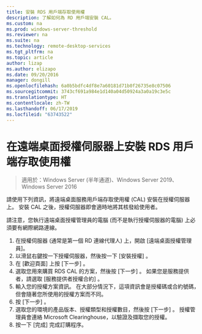 ```yaml
---
title: 安裝 RDS 用戶端存取使用權
description: 了解如何為 RD 用戶端安裝 CAL。
ms.custom: na
ms.prod: windows-server-threshold
ms.reviewer: na
ms.suite: na
ms.technology: remote-desktop-services
ms.tgt_pltfrm: na
ms.topic: article
author: lizap
ms.author: elizapo
ms.date: 09/20/2016
manager: dongill
ms.openlocfilehash: 6a0b5bdfc4df8e7a60181d71b0f26735e8c07506
ms.sourcegitcommit: 3743cf691a984e1d140a04d50924a3a0a19c3e5c
ms.translationtype: HT
ms.contentlocale: zh-TW
ms.lasthandoff: 06/17/2019
ms.locfileid: "63743522"
---
```

# <a name="install-rds-client-access-licenses-on-the-remote-desktop-license-server"></a>在遠端桌面授權伺服器上安裝 RDS 用戶端存取使用權

>適用於：Windows Server (半年通道)、Windows Server 2019、Windows Server 2016

請使用下列資訊，將遠端桌面服務用戶端存取使用權 (CAL) 安裝在授權伺服器上。 安裝 CAL 之後，授權伺服器即會適時地將其核發給使用者。

請注意，您執行遠端桌面授權管理員的電腦 (而不是執行授權伺服器的電腦) 上必須要有網際網路連線。

1. 在授權伺服器 (通常是第一個 RD 連線代理人) 上，開啟 [遠端桌面授權管理員]。
2. 以滑鼠右鍵按一下授權伺服器，然後按一下 [安裝授權]  。
3. 在 [歡迎頁面] 上按 [下一步]  。
4. 選取您用來購買 RDS CAL 的方案，然後按 [下一步]  。 如果您是服務提供者，請選取 [服務提供者授權合約]  。
5. 輸入您的授權方案資訊。 在大部分情況下，這項資訊會是授權碼或合約號碼，但會隨著您所使用的授權方案而不同。
6. 按 [下一步]  。
7. 選取您的環境的產品版本、授權類型和授權數目，然後按 [下一步]  。 授權管理員會連絡 Microsoft Clearinghouse，以驗證及擷取您的授權。
8.  按一下 [完成]  完成訂購程序。